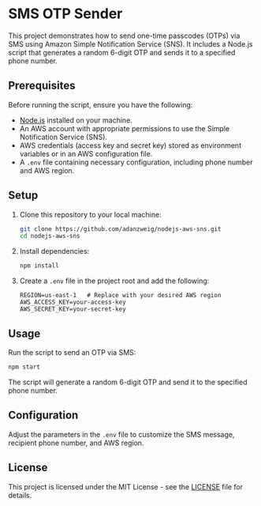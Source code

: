# SMS OTP Sender

This project demonstrates how to send one-time passcodes (OTPs) via SMS using Amazon Simple Notification Service (SNS). It includes a Node.js script that generates a random 6-digit OTP and sends it to a specified phone number.

## Prerequisites

Before running the script, ensure you have the following:

- [Node.js](https://nodejs.org/) installed on your machine.
- An AWS account with appropriate permissions to use the Simple Notification Service (SNS).
- AWS credentials (access key and secret key) stored as environment variables or in an AWS configuration file.
- A `.env` file containing necessary configuration, including phone number and AWS region.

## Setup

1. Clone this repository to your local machine:

    ```bash
    git clone https://github.com/adanzweig/nodejs-aws-sns.git
    cd nodejs-aws-sns
    ```

2. Install dependencies:

    ```bash
    npm install
    ```

3. Create a `.env` file in the project root and add the following:

    ```env
    REGION=us-east-1   # Replace with your desired AWS region
    AWS_ACCESS_KEY=your-access-key
    AWS_SECRET_KEY=your-secret-key
    ```

## Usage

Run the script to send an OTP via SMS:

```bash
npm start
```

The script will generate a random 6-digit OTP and send it to the specified phone number.

## Configuration

Adjust the parameters in the `.env` file to customize the SMS message, recipient phone number, and AWS region.

## License

This project is licensed under the MIT License - see the [LICENSE](LICENSE) file for details.

